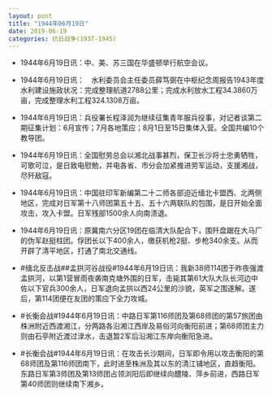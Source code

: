 ```yaml
---
layout: post
title: "1944年06月19日"
date: 2019-06-19
categories: 抗日战争(1937-1945)
---
```


<meta name="referrer" content="no-referrer" />

- 1944年6月19日讯：中、美、苏三国在华盛顿举行航空会议。 

- 1944年6月19日讯：　水利委员会主任委员薛笃弼在中枢纪念周报告1943年度水利建设施政状况：完成整理航道2788公里；完成水利放水工程34.3860万亩，完成整理水利工程324.1308万亩。 

- 1944年6月19日讯：兵役署长程泽润为继续征集青年服兵役事，对记者谈第二期征集计划：6月宣传；7月各地策应；8月1日至15日集体入营。全国共编10个教导团。 

- 1944年6月19日讯：全国慰劳总会以湘北战事甚烈，保卫长沙将士忠勇牺牲，可歌可泣，是日致电慰勉，并电各省、市分会加紧推进劳军运动，支援湘战，尽歼敌寇。 

- 1944年6月19日讯：中国驻印军新编第二十二师各部迫近缅北卡盟西、北两侧地区，完成对日军第十八师团第五十五、五十六两联队的包围，是日开始全面攻击，攻入卡盟。日军残部1500余人向南溃退。 

- 1944年6月19日讯：原冀南六分区19团在临清大队配合下，围歼盘踞在大马厂的伪军赵挺柱团。俘团长以下400余人，缴获机枪2挺、步枪340余支。从而开辟了清平地区，打通了南北交通线。 

- #缅北反击战##孟拱河谷战役#1944年6月19日讯：我新38师114团于昨夜强渡孟拱河，以第1营冒雨夜袭南克塘外围的日军，击毙其第61大队大队长河边中佐以下官兵300余人，日军退向孟拱以西24公里的沙貌，英军之围遂解。遂后，第114团便在友团的策应下全力攻城。 

- #长衡会战#1944年6月19日讯：中路日军第116师团及第68师团的第57旅团由株洲附近西渡湘江，分两路各沿湘江西岸及易俗河向衡阳前进；第68师团主力则由石亭附近渡过渌水，击退暂2军后沿湘江东岸向衡阳急进。 

- #长衡会战#1944年6月19日讯：在攻击长沙期间，日军即令用以攻击衡阳的第68师团及第116师团南下，此时进至株洲及其以东的清江铺地区，直趋衡阳。东路日军第3师团及第13师团占领浏阳后即继续向醴陵、萍乡前进，西路日军第40师团则继续南下湘乡。 

